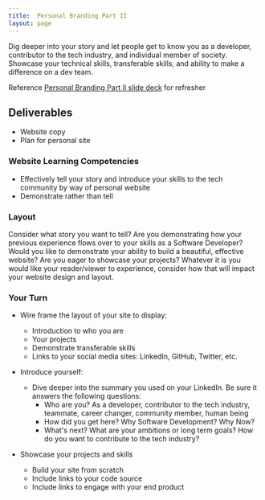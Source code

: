 ```yaml
---
title:  Personal Branding Part II
layout: page
---
```


Dig deeper into your story and let people get to know you as a developer, contributor to the tech industry, and individual member of society. Showcase your technical skills, transferable skills, and ability to make a difference on a dev team.

Reference [Personal Branding Part II slide deck](../files/personal-branding-p2.pdf) for refresher

## Deliverables
- Website copy
- Plan for personal site

### Website Learning Competencies
- Effectively tell your story and introduce your skills to the tech community by way of personal website
- Demonstrate rather than tell

### Layout
Consider what story you want to tell? Are you demonstrating how your previous experience flows over to your skills as a Software Developer? Would you like to demonstrate your ability to build a beautiful, effective website? Are you eager to showcase your projects? Whatever it is you would like your reader/viewer to experience, consider how that will impact your website design and layout.

### Your Turn
- Wire frame the layout of your site to display:
	- Introduction to who you are
	- Your projects
	- Demonstrate transferable skills
	- Links to your social media sites: LinkedIn, GitHub, Twitter, etc.

- Introduce yourself:
	- Dive deeper into the summary you used on your LinkedIn. Be sure it answers the following questions:
		- Who are you? As a developer, contributor to the tech industry, teammate, career changer, community member, human being
		- How did you get here? Why Software Development? Why Now?
		- What's next? What are your ambitions or long term goals? How do you want to contribute to the tech industry?

- Showcase your projects and skills
	- Build your site from scratch
	- Include links to your code source
	- Include links to engage with your end product
